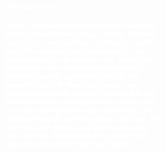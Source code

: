 <html>
<head>
<title>My Future Aspirations </title> 
</head>
<body background=sister.jpeg style=background-size: cover>
<font face="lucida handwriting" size="5" color=white >
<p>
<B><i>
<h4> i love you behen</h4>

Umaira, aaj tum se mil nahi paaye aur sach bole toh kuch khaali khaali sa lag raha hai. Tumhare saath ka jo connection hai, wo kisi aur ke saath nahi milta. Tum meri sirf cousin nahi ho, meri woh best friend ho jo bina kahe sab samajh jaati hai, aur mere life mein woh bright light ho jo hamesha positivity aur khushi leke aati hai. Tumhari hasi, woh choti choti baatein, aur tumhara saath sab kuch alag hi sukoon deta hai. Kabhi kabhi plans fail ho jaate hain, lekin pyaar aur connection hamesha waisa hi rehta hai, aur tumhaare bina din waise hi adhoora lagta hai. Kal milte hain, aur promise, aaj ka bhi poora time cover karenge. Tumhare jaise log zindagi mein lucky hoke milte hain. Love you, Umaira.
</i></B></p>
</font>
</body>
</html>
